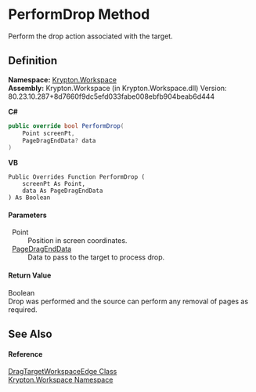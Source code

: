 # PerformDrop Method


Perform the drop action associated with the target.



## Definition
**Namespace:** <a href="0dbf488f-9676-a1e5-a949-1b4bcea03d52.md">Krypton.Workspace</a>  
**Assembly:** Krypton.Workspace (in Krypton.Workspace.dll) Version: 80.23.10.287+8d7660f9dc5efd033fabe008ebfb904beab6d444

**C#**
``` C#
public override bool PerformDrop(
	Point screenPt,
	PageDragEndData? data
)
```
**VB**
``` VB
Public Overrides Function PerformDrop ( 
	screenPt As Point,
	data As PageDragEndData
) As Boolean
```



#### Parameters
<dl><dt>  Point</dt><dd>Position in screen coordinates.</dd><dt>  <a href="0c26121e-2e6a-e3c0-21a4-2a1ddbb8d2dc.md">PageDragEndData</a></dt><dd>Data to pass to the target to process drop.</dd></dl>

#### Return Value
Boolean  
Drop was performed and the source can perform any removal of pages as required.

## See Also


#### Reference
<a href="2906aafa-8e8d-9743-193c-19e1659dfdba.md">DragTargetWorkspaceEdge Class</a>  
<a href="0dbf488f-9676-a1e5-a949-1b4bcea03d52.md">Krypton.Workspace Namespace</a>  
